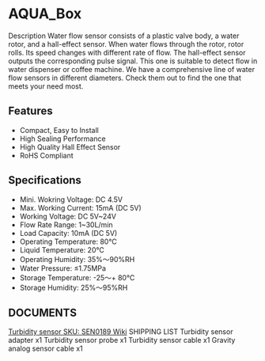 # AQUA_Box
Description
Water flow sensor consists of a plastic valve body, a water rotor, and a hall-effect sensor. When water flows through the rotor, rotor rolls. Its speed changes with different rate of flow. The hall-effect sensor outputs the corresponding pulse signal. This one is suitable to detect flow in water dispenser or coffee machine. We have a comprehensive line of water flow sensors in different diameters. Check them out to find the one that meets your need most.
 
## Features
* Compact, Easy to Install
* High Sealing Performance
* High Quality Hall Effect Sensor
* RoHS Compliant
 
## Specifications
* Mini. Wokring Voltage: DC 4.5V
* Max. Working Current: 15mA (DC 5V)
* Working Voltage: DC 5V~24V
* Flow Rate Range: 1~30L/min
* Load Capacity: 10mA (DC 5V)
* Operating Temperature: 80℃
* Liquid Temperature: 20℃
* Operating Humidity: 35%～90%RH
* Water Pressure: &le;1.75MPa
* Storage Temperature: -25～+ 80℃
* Storage Humidity: 25%～95%RH

## DOCUMENTS
 [Turbidity sensor SKU: SEN0189 Wiki](https://wiki.dfrobot.com/Turbidity_sensor_SKU__SEN0189)
SHIPPING LIST
Turbidity sensor adapter x1
Turbidity sensor probe x1
Turbidity sensor cable x1
Gravity analog sensor cable x1
